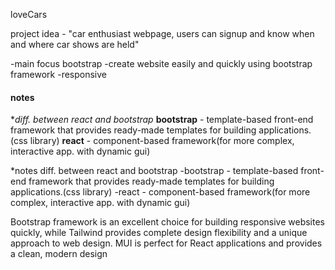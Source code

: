 loveCars

project idea - "car enthusiast webpage, users can signup and know when and where car shows are held"

-main focus bootstrap
-create website easily and quickly using bootstrap framework
-responsive


#### notes

**diff. between react and bootstrap*
**bootstrap** - template-based front-end framework that provides ready-made templates for building applications.(css library)
**react** - component-based framework(for more complex, interactive app. with dynamic gui)

*notes
diff. between react and bootstrap
-bootstrap - template-based front-end framework that provides ready-made templates for building applications.(css library)
-react - component-based framework(for more complex, interactive app. with dynamic gui)

Bootstrap framework is an excellent choice for building responsive websites quickly, while Tailwind provides complete design
flexibility and a unique approach to web design. MUI is perfect for React applications and provides a clean, modern design
